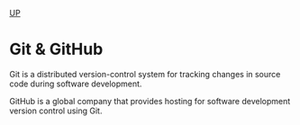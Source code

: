 [UP](../index.md)

# Git & GitHub
Git is a distributed version-control system for tracking changes in source code during software development.

GitHub is a global company that provides hosting for software development version control using Git.
